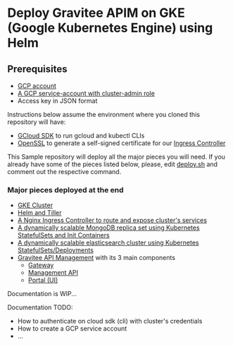 # Deploy Gravitee APIM on GKE (Google Kubernetes Engine) using Helm

## Prerequisites

* [GCP account](https://cloud.google.com/)
* [A GCP service-account with cluster-admin role](https://cloud.google.com/iam/docs/creating-managing-service-account-keys)
* Access key in JSON format

Instructions below assume the environment where you cloned this repository will have:

* [GCloud SDK](https://cloud.google.com/sdk/) to run gcloud and kubectl CLIs
* [OpenSSL](https://www.openssl.org/) to generate a self-signed certificate for our [Ingress Controller](https://kubernetes.io/docs/concepts/services-networking/ingress/)

This Sample repository will deploy all the major pieces you will need. If you already have some of the pieces listed below, please, edit [deploy.sh](./deploy.sh) and comment out the respective command.

### Major pieces deployed at the end
* [GKE Cluster](https://cloud.google.com/kubernetes-engine/docs/concepts/cluster-architecture)
* [Helm and Tiller](https://helm.sh/)
* [A Nginx Ingress Controller to route and expose cluster's services](http://rahmonov.me/posts/nginx-ingress-controller/)
* [A dynamically scalable MongoDB replica set using Kubernetes StatefulSets and Init Containers](https://github.com/helm/charts/tree/master/stable/mongodb-replicaset)
* [A dynamically scalable elasticsearch cluster using Kubernetes StatefulSets/Deployments](https://github.com/helm/charts/tree/master/incubator/elasticsearch)
* [Gravitee API Management](https://gravitee.io/) with its 3 main components
    * [Gateway](https://docs.gravitee.io/apim_installguide_gateway_configuration.html)
    * [Management API](https://docs.gravitee.io/apim_installguide_management_api_configuration.html)
    * [Portal (UI)](https://docs.gravitee.io/apim_installguide_portal_configuration.html)

Documentation is WIP...

Documentation TODO:
* How to authenticate on cloud sdk (cli) with cluster's credentials
* How to create a GCP service account
* ...
